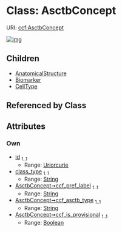 
# Class: AsctbConcept




URI: [ccf:AsctbConcept](http://purl.org/ccf/AsctbConcept)


[![img](https://yuml.me/diagram/nofunky;dir:TB/class/[CellType],[Biomarker],[AsctbConcept&#124;id:uriorcurie;class_type:string;ccf_pref_label:string;ccf_asctb_type:string;ccf_is_provisional:boolean]^-[CellType],[AsctbConcept]^-[Biomarker],[AsctbConcept]^-[AnatomicalStructure],[AnatomicalStructure])](https://yuml.me/diagram/nofunky;dir:TB/class/[CellType],[Biomarker],[AsctbConcept&#124;id:uriorcurie;class_type:string;ccf_pref_label:string;ccf_asctb_type:string;ccf_is_provisional:boolean]^-[CellType],[AsctbConcept]^-[Biomarker],[AsctbConcept]^-[AnatomicalStructure],[AnatomicalStructure])

## Children

 * [AnatomicalStructure](AnatomicalStructure.md)
 * [Biomarker](Biomarker.md)
 * [CellType](CellType.md)

## Referenced by Class


## Attributes


### Own

 * [id](id.md)  <sub>1..1</sub>
     * Range: [Uriorcurie](types/Uriorcurie.md)
 * [class_type](class_type.md)  <sub>1..1</sub>
     * Range: [String](types/String.md)
 * [AsctbConcept➞ccf_pref_label](AsctbConcept_ccf_pref_label.md)  <sub>1..1</sub>
     * Range: [String](types/String.md)
 * [AsctbConcept➞ccf_asctb_type](AsctbConcept_ccf_asctb_type.md)  <sub>1..1</sub>
     * Range: [String](types/String.md)
 * [AsctbConcept➞ccf_is_provisional](AsctbConcept_ccf_is_provisional.md)  <sub>1..1</sub>
     * Range: [Boolean](types/Boolean.md)
